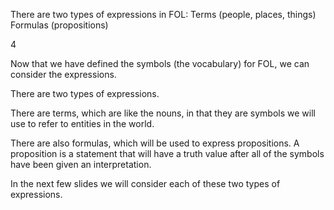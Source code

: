 ﻿There are two types of expressions in FOL:
Terms (people, places, things)
Formulas (propositions)

4


Now that we have defined the symbols (the vocabulary) for FOL,  we can consider the expressions.

There are two types of expressions.

There are  terms, which are like the nouns, in that they are symbols we will use to refer to entities in the world. 

There are also formulas, which will be used to express  propositions. A proposition is a statement that will have a truth value after all of the symbols have been given an interpretation.

In the next few slides we will consider each of these two types of expressions.